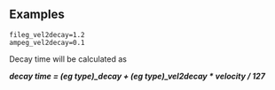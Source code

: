 ---
---
## Examples

```
fileg_vel2decay=1.2
ampeg_vel2decay=0.1
```

Decay time will be calculated as

***decay time = (eg type)_decay + (eg type)_vel2decay * velocity / 127***
